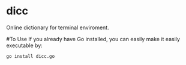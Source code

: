 # dicc
Online dictionary for terminal enviroment. 

#To Use
If you already have Go installed, you can easily make it easily executable by:

`go install dicc.go`
